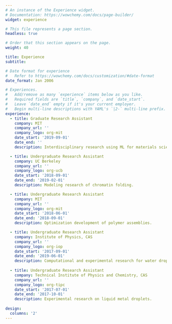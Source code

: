 ```yaml
---
# An instance of the Experience widget.
# Documentation: https://wowchemy.com/docs/page-builder/
widget: experience

# This file represents a page section.
headless: true

# Order that this section appears on the page.
weight: 40

title: Experience
subtitle:

# Date format for experience
#   Refer to https://wowchemy.com/docs/customization/#date-format
date_format: Jan 2006

# Experiences.
#   Add/remove as many `experience` items below as you like.
#   Required fields are `title`, `company`, and `date_start`.
#   Leave `date_end` empty if it's your current employer.
#   Begin multi-line descriptions with YAML's `|2-` multi-line prefix.
experience:
  - title: Graduate Research Assistant
    company: MIT
    company_url: ''
    company_logo: org-mit
    date_start: '2019-09-01'
    date_end: ''
    description: Interdisciplinary research using ML for materials science. 

  - title: Undergraduate Research Assistant 
    company: UC Berkeley
    company_url: ''
    company_logo: org-ucb
    date_start: '2018-09-01'
    date_end: '2019-02-01'
    description: Modeling research of chromatin folding.

  - title: Undergraduate Research Assistant 
    company: MIT
    company_url: ''
    company_logo: org-mit
    date_start: '2018-06-01'
    date_end: '2018-09-01'
    description: Optimization development of polymer assemblies.

  - title: Undergraduate Research Assistant 
    company: Institute of Physics, CAS
    company_url: ''
    company_logo: org-iop
    date_start: '2017-09-01'
    date_end: '2019-06-01'
    description: Computational and experimental research for water droplet wetting and selective transport via nuclear pore complex.
    
  - title: Undergraduate Research Assistant 
    company: Technical Institute of Physics and Chemistry, CAS
    company_url: ''
    company_logo: org-tipc
    date_start: '2017-07-01'
    date_end: '2017-10-01'
    description: Experimental research on liquid metal droplets.
    
design:
  columns: '2'
---
```

